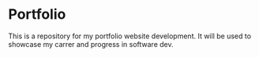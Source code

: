 # Portfolio
 This is a repository for my portfolio website development. It will be used to showcase my carrer and progress in software dev.
